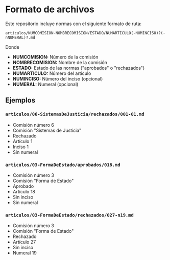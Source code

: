 
# Formato de archivos

Este repositorio incluye normas con el siguiente formato de ruta:

```
articulos/NUMCOMISION-NOMBRECOMISION/ESTADO/NUMARTICULO(-NUMINCISO)?(-nNUMERAL)?.md
```

Donde

- **NUMCOMISION:** Número de la comisión
- **NOMBRECOMISION:** Nombre de la comisión
- **ESTADO:** Estado de las normas ("aprobados" o "rechazados")
- **NUMARTICULO:** Número del artículo
- **NUMINCISO:** Número del inciso (opcional)
- **NUMERAL:** Numeral (opcional)

## Ejemplos

### `articulos/06-SistemasDeJusticia/rechazados/001-01.md`

- Comisión número 6
- Comisión "Sistemas de Justicia"
- Rechazado
- Artículo 1
- Inciso 1
- Sin numeral

### `articulos/03-FormaDeEstado/aprobados/018.md`

- Comisión número 3
- Comisión "Forma de Estado"
- Aprobado
- Artículo 18
- Sin inciso
- Sin numeral

### `articulos/03-FormaDeEstado/rechazados/027-n19.md`

- Comisión número 3
- Comisión "Forma de Estado"
- Rechazado
- Artículo 27
- Sin inciso
- Numeral 19
